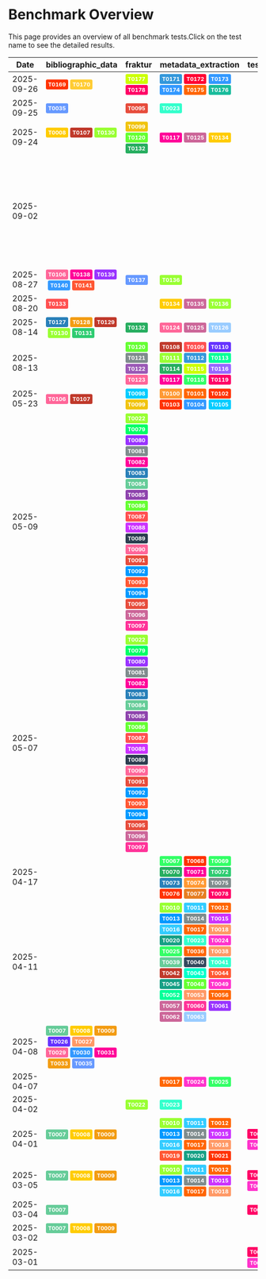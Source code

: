 # Benchmark Overview

This page provides an overview of all benchmark tests.Click on the test name to see the detailed results.

<script src="https://code.jquery.com/jquery-3.6.0.min.js"></script>
<link rel="stylesheet" href="https://cdn.datatables.net/1.13.6/css/jquery.dataTables.min.css">
<script src="https://cdn.datatables.net/1.13.6/js/jquery.dataTables.min.js"></script><style>
    /* Square styles */
    .test-rectangle {
        display: inline-flex;
        height: 20px;
        border-radius: 3px;
        text-align: center;
        align-items: center;
        justify-content: center;
        font-size: 12px;
        font-weight: regular;
        color: white;
        padding: 0 5px;
        white-space: nowrap;
        overflow: hidden;
        text-overflow: ellipsis;
    }
    .test-square {
        display: inline-flex;
        width: 45px;
        height: 20px;
        border-radius: 3px;
        text-align: center;
        align-items: center;
        justify-content: center;
        font-size: 11px;
        font-weight: bold;
        color: white;
    }
    /* Inner table styles */
    .inner-table {
        width: 100%;
        border-collapse: collapse;
        margin: 0;
        padding: 0;
    }
    .inner-table th, .inner-table td {
        padding: 4px;
        text-align: left;
        border-bottom: 1px solid #ddd;
    }
    .inner-table th {
        background-color: #f2f2f2;
        font-weight: bold;
    }
    
    /* Sortable table styles */
    .sortable-table th[onclick] {
        cursor: pointer;
        user-select: none;
        transition: background-color 0.2s;
    }
    .sortable-table th[onclick]:hover {
        background-color: #e8e8e8;
    }
    
    /* Rules column styles */
    .inner-table td:nth-child(6) {
        max-width: 200px;
        word-wrap: break-word;
        overflow-wrap: break-word;
    }
    
    /* Radar chart container styles */
    #performanceRadar {
        border: 1px solid #ddd;
        border-radius: 8px;
        background-color: #fafafa;
    }
</style>
<table id="data-table" class="display">
  <thead><tr>
    <th>Date</th>
    <th>bibliographic_data</th>
    <th>fraktur</th>
    <th>metadata_extraction</th>
    <th>test_benchmark</th>
    <th>test_benchmark2</th>
    <th>zettelkatalog</th>

  </tr></thead>
  <tbody>
<tr>
    <td>2025-09-26</td>
    <td><a href='/humanities_data_benchmark/archive/2025-09-26/T0169'><span class='test-square' style='background-color: #ff3300;'>T0169</span></a>&nbsp;<a href='/humanities_data_benchmark/archive/2025-09-26/T0170'><span class='test-square' style='background-color: #ffcc33;'>T0170</span></a>&nbsp;</td>
    <td><a href='/humanities_data_benchmark/archive/2025-09-26/T0177'><span class='test-square' style='background-color: #ccff00;'>T0177</span></a>&nbsp;<a href='/humanities_data_benchmark/archive/2025-09-26/T0178'><span class='test-square' style='background-color: #ff0066;'>T0178</span></a>&nbsp;</td>
    <td><a href='/humanities_data_benchmark/archive/2025-09-26/T0171'><span class='test-square' style='background-color: #3498db;'>T0171</span></a>&nbsp;<a href='/humanities_data_benchmark/archive/2025-09-26/T0172'><span class='test-square' style='background-color: #ff0033;'>T0172</span></a>&nbsp;<a href='/humanities_data_benchmark/archive/2025-09-26/T0173'><span class='test-square' style='background-color: #3399ff;'>T0173</span></a>&nbsp;<a href='/humanities_data_benchmark/archive/2025-09-26/T0174'><span class='test-square' style='background-color: #3399ff;'>T0174</span></a>&nbsp;<a href='/humanities_data_benchmark/archive/2025-09-26/T0175'><span class='test-square' style='background-color: #ff6600;'>T0175</span></a>&nbsp;<a href='/humanities_data_benchmark/archive/2025-09-26/T0176'><span class='test-square' style='background-color: #1abc9c;'>T0176</span></a>&nbsp;</td>
    <td></td>
    <td></td>
    <td><a href='/humanities_data_benchmark/archive/2025-09-26/T0179'><span class='test-square' style='background-color: #ff5733;'>T0179</span></a>&nbsp;<a href='/humanities_data_benchmark/archive/2025-09-26/T0180'><span class='test-square' style='background-color: #6699ff;'>T0180</span></a>&nbsp;</td>
</tr>
<tr>
    <td>2025-09-25</td>
    <td><a href='/humanities_data_benchmark/archive/2025-09-25/T0035'><span class='test-square' style='background-color: #6699ff;'>T0035</span></a>&nbsp;</td>
    <td><a href='/humanities_data_benchmark/archive/2025-09-25/T0095'><span class='test-square' style='background-color: #e74c3c;'>T0095</span></a>&nbsp;</td>
    <td><a href='/humanities_data_benchmark/archive/2025-09-25/T0023'><span class='test-square' style='background-color: #33ffcc;'>T0023</span></a>&nbsp;</td>
    <td></td>
    <td></td>
    <td><a href='/humanities_data_benchmark/archive/2025-09-25/T0159'><span class='test-square' style='background-color: #ff99cc;'>T0159</span></a>&nbsp;</td>
</tr>
<tr>
    <td>2025-09-24</td>
    <td><a href='/humanities_data_benchmark/archive/2025-09-24/T0008'><span class='test-square' style='background-color: #ffcc00;'>T0008</span></a>&nbsp;<a href='/humanities_data_benchmark/archive/2025-09-24/T0107'><span class='test-square' style='background-color: #c0392b;'>T0107</span></a>&nbsp;<a href='/humanities_data_benchmark/archive/2025-09-24/T0130'><span class='test-square' style='background-color: #99ff33;'>T0130</span></a>&nbsp;</td>
    <td><a href='/humanities_data_benchmark/archive/2025-09-24/T0099'><span class='test-square' style='background-color: #f1c40f;'>T0099</span></a>&nbsp;<a href='/humanities_data_benchmark/archive/2025-09-24/T0120'><span class='test-square' style='background-color: #66ff33;'>T0120</span></a>&nbsp;<a href='/humanities_data_benchmark/archive/2025-09-24/T0132'><span class='test-square' style='background-color: #27ae60;'>T0132</span></a>&nbsp;</td>
    <td><a href='/humanities_data_benchmark/archive/2025-09-24/T0117'><span class='test-square' style='background-color: #ff0099;'>T0117</span></a>&nbsp;<a href='/humanities_data_benchmark/archive/2025-09-24/T0125'><span class='test-square' style='background-color: #cc6699;'>T0125</span></a>&nbsp;<a href='/humanities_data_benchmark/archive/2025-09-24/T0134'><span class='test-square' style='background-color: #ffcc00;'>T0134</span></a>&nbsp;</td>
    <td></td>
    <td></td>
    <td><a href='/humanities_data_benchmark/archive/2025-09-24/T0145'><span class='test-square' style='background-color: #00ccff;'>T0145</span></a>&nbsp;<a href='/humanities_data_benchmark/archive/2025-09-24/T0151'><span class='test-square' style='background-color: #ffcc00;'>T0151</span></a>&nbsp;<a href='/humanities_data_benchmark/archive/2025-09-24/T0162'><span class='test-square' style='background-color: #66ff33;'>T0162</span></a>&nbsp;</td>
</tr>
<tr>
    <td>2025-09-02</td>
    <td></td>
    <td></td>
    <td></td>
    <td></td>
    <td></td>
    <td><a href='/humanities_data_benchmark/archive/2025-09-02/T0066'><span class='test-square' style='background-color: #00ff99;'>T0066</span></a>&nbsp;<a href='/humanities_data_benchmark/archive/2025-09-02/T0143'><span class='test-square' style='background-color: #66ffff;'>T0143</span></a>&nbsp;<a href='/humanities_data_benchmark/archive/2025-09-02/T0144'><span class='test-square' style='background-color: #ff5733;'>T0144</span></a>&nbsp;<a href='/humanities_data_benchmark/archive/2025-09-02/T0145'><span class='test-square' style='background-color: #00ccff;'>T0145</span></a>&nbsp;<a href='/humanities_data_benchmark/archive/2025-09-02/T0146'><span class='test-square' style='background-color: #6699ff;'>T0146</span></a>&nbsp;<a href='/humanities_data_benchmark/archive/2025-09-02/T0147'><span class='test-square' style='background-color: #c0392b;'>T0147</span></a>&nbsp;<a href='/humanities_data_benchmark/archive/2025-09-02/T0148'><span class='test-square' style='background-color: #3498db;'>T0148</span></a>&nbsp;<a href='/humanities_data_benchmark/archive/2025-09-02/T0151'><span class='test-square' style='background-color: #ffcc00;'>T0151</span></a>&nbsp;<a href='/humanities_data_benchmark/archive/2025-09-02/T0152'><span class='test-square' style='background-color: #0099ff;'>T0152</span></a>&nbsp;<a href='/humanities_data_benchmark/archive/2025-09-02/T0155'><span class='test-square' style='background-color: #ff5733;'>T0155</span></a>&nbsp;<a href='/humanities_data_benchmark/archive/2025-09-02/T0159'><span class='test-square' style='background-color: #ff99cc;'>T0159</span></a>&nbsp;<a href='/humanities_data_benchmark/archive/2025-09-02/T0160'><span class='test-square' style='background-color: #2c3e50;'>T0160</span></a>&nbsp;<a href='/humanities_data_benchmark/archive/2025-09-02/T0161'><span class='test-square' style='background-color: #d35400;'>T0161</span></a>&nbsp;<a href='/humanities_data_benchmark/archive/2025-09-02/T0162'><span class='test-square' style='background-color: #66ff33;'>T0162</span></a>&nbsp;<a href='/humanities_data_benchmark/archive/2025-09-02/T0164'><span class='test-square' style='background-color: #ff0066;'>T0164</span></a>&nbsp;<a href='/humanities_data_benchmark/archive/2025-09-02/T0165'><span class='test-square' style='background-color: #ccff00;'>T0165</span></a>&nbsp;<a href='/humanities_data_benchmark/archive/2025-09-02/T0166'><span class='test-square' style='background-color: #9966ff;'>T0166</span></a>&nbsp;<a href='/humanities_data_benchmark/archive/2025-09-02/T0167'><span class='test-square' style='background-color: #ff5733;'>T0167</span></a>&nbsp;<a href='/humanities_data_benchmark/archive/2025-09-02/T0168'><span class='test-square' style='background-color: #ff0066;'>T0168</span></a>&nbsp;</td>
</tr>
<tr>
    <td>2025-08-27</td>
    <td><a href='/humanities_data_benchmark/archive/2025-08-27/T0106'><span class='test-square' style='background-color: #ff6699;'>T0106</span></a>&nbsp;<a href='/humanities_data_benchmark/archive/2025-08-27/T0138'><span class='test-square' style='background-color: #ff0099;'>T0138</span></a>&nbsp;<a href='/humanities_data_benchmark/archive/2025-08-27/T0139'><span class='test-square' style='background-color: #9933ff;'>T0139</span></a>&nbsp;<a href='/humanities_data_benchmark/archive/2025-08-27/T0140'><span class='test-square' style='background-color: #3399ff;'>T0140</span></a>&nbsp;<a href='/humanities_data_benchmark/archive/2025-08-27/T0141'><span class='test-square' style='background-color: #ff5733;'>T0141</span></a>&nbsp;</td>
    <td><a href='/humanities_data_benchmark/archive/2025-08-27/T0137'><span class='test-square' style='background-color: #6699ff;'>T0137</span></a>&nbsp;</td>
    <td><a href='/humanities_data_benchmark/archive/2025-08-27/T0136'><span class='test-square' style='background-color: #99ff33;'>T0136</span></a>&nbsp;</td>
    <td></td>
    <td></td>
    <td></td>
</tr>
<tr>
    <td>2025-08-20</td>
    <td><a href='/humanities_data_benchmark/archive/2025-08-20/T0133'><span class='test-square' style='background-color: #ff5050;'>T0133</span></a>&nbsp;</td>
    <td></td>
    <td><a href='/humanities_data_benchmark/archive/2025-08-20/T0134'><span class='test-square' style='background-color: #ffcc00;'>T0134</span></a>&nbsp;<a href='/humanities_data_benchmark/archive/2025-08-20/T0135'><span class='test-square' style='background-color: #cc6699;'>T0135</span></a>&nbsp;<a href='/humanities_data_benchmark/archive/2025-08-20/T0136'><span class='test-square' style='background-color: #99ff33;'>T0136</span></a>&nbsp;</td>
    <td></td>
    <td></td>
    <td></td>
</tr>
<tr>
    <td>2025-08-14</td>
    <td><a href='/humanities_data_benchmark/archive/2025-08-14/T0127'><span class='test-square' style='background-color: #2980b9;'>T0127</span></a>&nbsp;<a href='/humanities_data_benchmark/archive/2025-08-14/T0128'><span class='test-square' style='background-color: #f39c12;'>T0128</span></a>&nbsp;<a href='/humanities_data_benchmark/archive/2025-08-14/T0129'><span class='test-square' style='background-color: #c0392b;'>T0129</span></a>&nbsp;<a href='/humanities_data_benchmark/archive/2025-08-14/T0130'><span class='test-square' style='background-color: #99ff33;'>T0130</span></a>&nbsp;<a href='/humanities_data_benchmark/archive/2025-08-14/T0131'><span class='test-square' style='background-color: #2ecc71;'>T0131</span></a>&nbsp;</td>
    <td><a href='/humanities_data_benchmark/archive/2025-08-14/T0132'><span class='test-square' style='background-color: #27ae60;'>T0132</span></a>&nbsp;</td>
    <td><a href='/humanities_data_benchmark/archive/2025-08-14/T0124'><span class='test-square' style='background-color: #ff6699;'>T0124</span></a>&nbsp;<a href='/humanities_data_benchmark/archive/2025-08-14/T0125'><span class='test-square' style='background-color: #cc6699;'>T0125</span></a>&nbsp;<a href='/humanities_data_benchmark/archive/2025-08-14/T0126'><span class='test-square' style='background-color: #99ccff;'>T0126</span></a>&nbsp;</td>
    <td></td>
    <td></td>
    <td></td>
</tr>
<tr>
    <td>2025-08-13</td>
    <td></td>
    <td><a href='/humanities_data_benchmark/archive/2025-08-13/T0120'><span class='test-square' style='background-color: #66ff33;'>T0120</span></a>&nbsp;<a href='/humanities_data_benchmark/archive/2025-08-13/T0121'><span class='test-square' style='background-color: #7f8c8d;'>T0121</span></a>&nbsp;<a href='/humanities_data_benchmark/archive/2025-08-13/T0122'><span class='test-square' style='background-color: #9b59b6;'>T0122</span></a>&nbsp;<a href='/humanities_data_benchmark/archive/2025-08-13/T0123'><span class='test-square' style='background-color: #ff6699;'>T0123</span></a>&nbsp;</td>
    <td><a href='/humanities_data_benchmark/archive/2025-08-13/T0108'><span class='test-square' style='background-color: #c0392b;'>T0108</span></a>&nbsp;<a href='/humanities_data_benchmark/archive/2025-08-13/T0109'><span class='test-square' style='background-color: #ff5050;'>T0109</span></a>&nbsp;<a href='/humanities_data_benchmark/archive/2025-08-13/T0110'><span class='test-square' style='background-color: #6633ff;'>T0110</span></a>&nbsp;<a href='/humanities_data_benchmark/archive/2025-08-13/T0111'><span class='test-square' style='background-color: #99ff33;'>T0111</span></a>&nbsp;<a href='/humanities_data_benchmark/archive/2025-08-13/T0112'><span class='test-square' style='background-color: #3498db;'>T0112</span></a>&nbsp;<a href='/humanities_data_benchmark/archive/2025-08-13/T0113'><span class='test-square' style='background-color: #00ff99;'>T0113</span></a>&nbsp;<a href='/humanities_data_benchmark/archive/2025-08-13/T0114'><span class='test-square' style='background-color: #27ae60;'>T0114</span></a>&nbsp;<a href='/humanities_data_benchmark/archive/2025-08-13/T0115'><span class='test-square' style='background-color: #ccff00;'>T0115</span></a>&nbsp;<a href='/humanities_data_benchmark/archive/2025-08-13/T0116'><span class='test-square' style='background-color: #9966ff;'>T0116</span></a>&nbsp;<a href='/humanities_data_benchmark/archive/2025-08-13/T0117'><span class='test-square' style='background-color: #ff0099;'>T0117</span></a>&nbsp;<a href='/humanities_data_benchmark/archive/2025-08-13/T0118'><span class='test-square' style='background-color: #33ff66;'>T0118</span></a>&nbsp;<a href='/humanities_data_benchmark/archive/2025-08-13/T0119'><span class='test-square' style='background-color: #ff0066;'>T0119</span></a>&nbsp;</td>
    <td></td>
    <td></td>
    <td></td>
</tr>
<tr>
    <td>2025-05-23</td>
    <td><a href='/humanities_data_benchmark/archive/2025-05-23/T0106'><span class='test-square' style='background-color: #ff6699;'>T0106</span></a>&nbsp;<a href='/humanities_data_benchmark/archive/2025-05-23/T0107'><span class='test-square' style='background-color: #c0392b;'>T0107</span></a>&nbsp;</td>
    <td><a href='/humanities_data_benchmark/archive/2025-05-23/T0098'><span class='test-square' style='background-color: #00ccff;'>T0098</span></a>&nbsp;<a href='/humanities_data_benchmark/archive/2025-05-23/T0099'><span class='test-square' style='background-color: #f1c40f;'>T0099</span></a>&nbsp;</td>
    <td><a href='/humanities_data_benchmark/archive/2025-05-23/T0100'><span class='test-square' style='background-color: #ff9933;'>T0100</span></a>&nbsp;<a href='/humanities_data_benchmark/archive/2025-05-23/T0101'><span class='test-square' style='background-color: #ff6600;'>T0101</span></a>&nbsp;<a href='/humanities_data_benchmark/archive/2025-05-23/T0102'><span class='test-square' style='background-color: #ff3300;'>T0102</span></a>&nbsp;<a href='/humanities_data_benchmark/archive/2025-05-23/T0103'><span class='test-square' style='background-color: #ff3300;'>T0103</span></a>&nbsp;<a href='/humanities_data_benchmark/archive/2025-05-23/T0104'><span class='test-square' style='background-color: #3399ff;'>T0104</span></a>&nbsp;<a href='/humanities_data_benchmark/archive/2025-05-23/T0105'><span class='test-square' style='background-color: #00ccff;'>T0105</span></a>&nbsp;</td>
    <td></td>
    <td></td>
    <td></td>
</tr>
<tr>
    <td>2025-05-09</td>
    <td></td>
    <td><a href='/humanities_data_benchmark/archive/2025-05-09/T0022'><span class='test-square' style='background-color: #99ff33;'>T0022</span></a>&nbsp;<a href='/humanities_data_benchmark/archive/2025-05-09/T0079'><span class='test-square' style='background-color: #00ff66;'>T0079</span></a>&nbsp;<a href='/humanities_data_benchmark/archive/2025-05-09/T0080'><span class='test-square' style='background-color: #9933ff;'>T0080</span></a>&nbsp;<a href='/humanities_data_benchmark/archive/2025-05-09/T0081'><span class='test-square' style='background-color: #7f8c8d;'>T0081</span></a>&nbsp;<a href='/humanities_data_benchmark/archive/2025-05-09/T0082'><span class='test-square' style='background-color: #ff0099;'>T0082</span></a>&nbsp;<a href='/humanities_data_benchmark/archive/2025-05-09/T0083'><span class='test-square' style='background-color: #2980b9;'>T0083</span></a>&nbsp;<a href='/humanities_data_benchmark/archive/2025-05-09/T0084'><span class='test-square' style='background-color: #66cc99;'>T0084</span></a>&nbsp;<a href='/humanities_data_benchmark/archive/2025-05-09/T0085'><span class='test-square' style='background-color: #8e44ad;'>T0085</span></a>&nbsp;<a href='/humanities_data_benchmark/archive/2025-05-09/T0086'><span class='test-square' style='background-color: #66ff33;'>T0086</span></a>&nbsp;<a href='/humanities_data_benchmark/archive/2025-05-09/T0087'><span class='test-square' style='background-color: #ff5050;'>T0087</span></a>&nbsp;<a href='/humanities_data_benchmark/archive/2025-05-09/T0088'><span class='test-square' style='background-color: #cc33ff;'>T0088</span></a>&nbsp;<a href='/humanities_data_benchmark/archive/2025-05-09/T0089'><span class='test-square' style='background-color: #2c3e50;'>T0089</span></a>&nbsp;<a href='/humanities_data_benchmark/archive/2025-05-09/T0090'><span class='test-square' style='background-color: #ff6699;'>T0090</span></a>&nbsp;<a href='/humanities_data_benchmark/archive/2025-05-09/T0091'><span class='test-square' style='background-color: #e74c3c;'>T0091</span></a>&nbsp;<a href='/humanities_data_benchmark/archive/2025-05-09/T0092'><span class='test-square' style='background-color: #0099ff;'>T0092</span></a>&nbsp;<a href='/humanities_data_benchmark/archive/2025-05-09/T0093'><span class='test-square' style='background-color: #ff5733;'>T0093</span></a>&nbsp;<a href='/humanities_data_benchmark/archive/2025-05-09/T0094'><span class='test-square' style='background-color: #0099ff;'>T0094</span></a>&nbsp;<a href='/humanities_data_benchmark/archive/2025-05-09/T0095'><span class='test-square' style='background-color: #e74c3c;'>T0095</span></a>&nbsp;<a href='/humanities_data_benchmark/archive/2025-05-09/T0096'><span class='test-square' style='background-color: #cc6699;'>T0096</span></a>&nbsp;<a href='/humanities_data_benchmark/archive/2025-05-09/T0097'><span class='test-square' style='background-color: #ff3399;'>T0097</span></a>&nbsp;</td>
    <td></td>
    <td></td>
    <td></td>
    <td></td>
</tr>
<tr>
    <td>2025-05-07</td>
    <td></td>
    <td><a href='/humanities_data_benchmark/archive/2025-05-07/T0022'><span class='test-square' style='background-color: #99ff33;'>T0022</span></a>&nbsp;<a href='/humanities_data_benchmark/archive/2025-05-07/T0079'><span class='test-square' style='background-color: #00ff66;'>T0079</span></a>&nbsp;<a href='/humanities_data_benchmark/archive/2025-05-07/T0080'><span class='test-square' style='background-color: #9933ff;'>T0080</span></a>&nbsp;<a href='/humanities_data_benchmark/archive/2025-05-07/T0081'><span class='test-square' style='background-color: #7f8c8d;'>T0081</span></a>&nbsp;<a href='/humanities_data_benchmark/archive/2025-05-07/T0082'><span class='test-square' style='background-color: #ff0099;'>T0082</span></a>&nbsp;<a href='/humanities_data_benchmark/archive/2025-05-07/T0083'><span class='test-square' style='background-color: #2980b9;'>T0083</span></a>&nbsp;<a href='/humanities_data_benchmark/archive/2025-05-07/T0084'><span class='test-square' style='background-color: #66cc99;'>T0084</span></a>&nbsp;<a href='/humanities_data_benchmark/archive/2025-05-07/T0085'><span class='test-square' style='background-color: #8e44ad;'>T0085</span></a>&nbsp;<a href='/humanities_data_benchmark/archive/2025-05-07/T0086'><span class='test-square' style='background-color: #66ff33;'>T0086</span></a>&nbsp;<a href='/humanities_data_benchmark/archive/2025-05-07/T0087'><span class='test-square' style='background-color: #ff5050;'>T0087</span></a>&nbsp;<a href='/humanities_data_benchmark/archive/2025-05-07/T0088'><span class='test-square' style='background-color: #cc33ff;'>T0088</span></a>&nbsp;<a href='/humanities_data_benchmark/archive/2025-05-07/T0089'><span class='test-square' style='background-color: #2c3e50;'>T0089</span></a>&nbsp;<a href='/humanities_data_benchmark/archive/2025-05-07/T0090'><span class='test-square' style='background-color: #ff6699;'>T0090</span></a>&nbsp;<a href='/humanities_data_benchmark/archive/2025-05-07/T0091'><span class='test-square' style='background-color: #e74c3c;'>T0091</span></a>&nbsp;<a href='/humanities_data_benchmark/archive/2025-05-07/T0092'><span class='test-square' style='background-color: #0099ff;'>T0092</span></a>&nbsp;<a href='/humanities_data_benchmark/archive/2025-05-07/T0093'><span class='test-square' style='background-color: #ff5733;'>T0093</span></a>&nbsp;<a href='/humanities_data_benchmark/archive/2025-05-07/T0094'><span class='test-square' style='background-color: #0099ff;'>T0094</span></a>&nbsp;<a href='/humanities_data_benchmark/archive/2025-05-07/T0095'><span class='test-square' style='background-color: #e74c3c;'>T0095</span></a>&nbsp;<a href='/humanities_data_benchmark/archive/2025-05-07/T0096'><span class='test-square' style='background-color: #cc6699;'>T0096</span></a>&nbsp;<a href='/humanities_data_benchmark/archive/2025-05-07/T0097'><span class='test-square' style='background-color: #ff3399;'>T0097</span></a>&nbsp;</td>
    <td></td>
    <td></td>
    <td></td>
    <td></td>
</tr>
<tr>
    <td>2025-04-17</td>
    <td></td>
    <td></td>
    <td><a href='/humanities_data_benchmark/archive/2025-04-17/T0067'><span class='test-square' style='background-color: #33ff66;'>T0067</span></a>&nbsp;<a href='/humanities_data_benchmark/archive/2025-04-17/T0068'><span class='test-square' style='background-color: #ff3300;'>T0068</span></a>&nbsp;<a href='/humanities_data_benchmark/archive/2025-04-17/T0069'><span class='test-square' style='background-color: #33ff66;'>T0069</span></a>&nbsp;<a href='/humanities_data_benchmark/archive/2025-04-17/T0070'><span class='test-square' style='background-color: #27ae60;'>T0070</span></a>&nbsp;<a href='/humanities_data_benchmark/archive/2025-04-17/T0071'><span class='test-square' style='background-color: #ff0099;'>T0071</span></a>&nbsp;<a href='/humanities_data_benchmark/archive/2025-04-17/T0072'><span class='test-square' style='background-color: #2ecc71;'>T0072</span></a>&nbsp;<a href='/humanities_data_benchmark/archive/2025-04-17/T0073'><span class='test-square' style='background-color: #2980b9;'>T0073</span></a>&nbsp;<a href='/humanities_data_benchmark/archive/2025-04-17/T0074'><span class='test-square' style='background-color: #ff9933;'>T0074</span></a>&nbsp;<a href='/humanities_data_benchmark/archive/2025-04-17/T0075'><span class='test-square' style='background-color: #7f8c8d;'>T0075</span></a>&nbsp;<a href='/humanities_data_benchmark/archive/2025-04-17/T0076'><span class='test-square' style='background-color: #ff3300;'>T0076</span></a>&nbsp;<a href='/humanities_data_benchmark/archive/2025-04-17/T0077'><span class='test-square' style='background-color: #e67e22;'>T0077</span></a>&nbsp;<a href='/humanities_data_benchmark/archive/2025-04-17/T0078'><span class='test-square' style='background-color: #ff0066;'>T0078</span></a>&nbsp;</td>
    <td></td>
    <td></td>
    <td></td>
</tr>
<tr>
    <td>2025-04-11</td>
    <td></td>
    <td></td>
    <td><a href='/humanities_data_benchmark/archive/2025-04-11/T0010'><span class='test-square' style='background-color: #99ff33;'>T0010</span></a>&nbsp;<a href='/humanities_data_benchmark/archive/2025-04-11/T0011'><span class='test-square' style='background-color: #33ccff;'>T0011</span></a>&nbsp;<a href='/humanities_data_benchmark/archive/2025-04-11/T0012'><span class='test-square' style='background-color: #ff6600;'>T0012</span></a>&nbsp;<a href='/humanities_data_benchmark/archive/2025-04-11/T0013'><span class='test-square' style='background-color: #0099ff;'>T0013</span></a>&nbsp;<a href='/humanities_data_benchmark/archive/2025-04-11/T0014'><span class='test-square' style='background-color: #7f8c8d;'>T0014</span></a>&nbsp;<a href='/humanities_data_benchmark/archive/2025-04-11/T0015'><span class='test-square' style='background-color: #cc33ff;'>T0015</span></a>&nbsp;<a href='/humanities_data_benchmark/archive/2025-04-11/T0016'><span class='test-square' style='background-color: #33ccff;'>T0016</span></a>&nbsp;<a href='/humanities_data_benchmark/archive/2025-04-11/T0017'><span class='test-square' style='background-color: #ff6600;'>T0017</span></a>&nbsp;<a href='/humanities_data_benchmark/archive/2025-04-11/T0018'><span class='test-square' style='background-color: #ff9966;'>T0018</span></a>&nbsp;<a href='/humanities_data_benchmark/archive/2025-04-11/T0020'><span class='test-square' style='background-color: #16a085;'>T0020</span></a>&nbsp;<a href='/humanities_data_benchmark/archive/2025-04-11/T0023'><span class='test-square' style='background-color: #33ffcc;'>T0023</span></a>&nbsp;<a href='/humanities_data_benchmark/archive/2025-04-11/T0024'><span class='test-square' style='background-color: #ff33cc;'>T0024</span></a>&nbsp;<a href='/humanities_data_benchmark/archive/2025-04-11/T0025'><span class='test-square' style='background-color: #33ff66;'>T0025</span></a>&nbsp;<a href='/humanities_data_benchmark/archive/2025-04-11/T0036'><span class='test-square' style='background-color: #ff6600;'>T0036</span></a>&nbsp;<a href='/humanities_data_benchmark/archive/2025-04-11/T0038'><span class='test-square' style='background-color: #ff9966;'>T0038</span></a>&nbsp;<a href='/humanities_data_benchmark/archive/2025-04-11/T0039'><span class='test-square' style='background-color: #66cc99;'>T0039</span></a>&nbsp;<a href='/humanities_data_benchmark/archive/2025-04-11/T0040'><span class='test-square' style='background-color: #34495e;'>T0040</span></a>&nbsp;<a href='/humanities_data_benchmark/archive/2025-04-11/T0041'><span class='test-square' style='background-color: #33ffcc;'>T0041</span></a>&nbsp;<a href='/humanities_data_benchmark/archive/2025-04-11/T0042'><span class='test-square' style='background-color: #c0392b;'>T0042</span></a>&nbsp;<a href='/humanities_data_benchmark/archive/2025-04-11/T0043'><span class='test-square' style='background-color: #00ffcc;'>T0043</span></a>&nbsp;<a href='/humanities_data_benchmark/archive/2025-04-11/T0044'><span class='test-square' style='background-color: #ff5733;'>T0044</span></a>&nbsp;<a href='/humanities_data_benchmark/archive/2025-04-11/T0045'><span class='test-square' style='background-color: #16a085;'>T0045</span></a>&nbsp;<a href='/humanities_data_benchmark/archive/2025-04-11/T0048'><span class='test-square' style='background-color: #66ff33;'>T0048</span></a>&nbsp;<a href='/humanities_data_benchmark/archive/2025-04-11/T0049'><span class='test-square' style='background-color: #ff33cc;'>T0049</span></a>&nbsp;<a href='/humanities_data_benchmark/archive/2025-04-11/T0052'><span class='test-square' style='background-color: #00ff99;'>T0052</span></a>&nbsp;<a href='/humanities_data_benchmark/archive/2025-04-11/T0053'><span class='test-square' style='background-color: #ff9966;'>T0053</span></a>&nbsp;<a href='/humanities_data_benchmark/archive/2025-04-11/T0056'><span class='test-square' style='background-color: #ff6600;'>T0056</span></a>&nbsp;<a href='/humanities_data_benchmark/archive/2025-04-11/T0057'><span class='test-square' style='background-color: #cc6699;'>T0057</span></a>&nbsp;<a href='/humanities_data_benchmark/archive/2025-04-11/T0060'><span class='test-square' style='background-color: #ff3399;'>T0060</span></a>&nbsp;<a href='/humanities_data_benchmark/archive/2025-04-11/T0061'><span class='test-square' style='background-color: #9933ff;'>T0061</span></a>&nbsp;<a href='/humanities_data_benchmark/archive/2025-04-11/T0062'><span class='test-square' style='background-color: #cc6699;'>T0062</span></a>&nbsp;<a href='/humanities_data_benchmark/archive/2025-04-11/T0063'><span class='test-square' style='background-color: #99ccff;'>T0063</span></a>&nbsp;</td>
    <td></td>
    <td></td>
    <td></td>
</tr>
<tr>
    <td>2025-04-08</td>
    <td><a href='/humanities_data_benchmark/archive/2025-04-08/T0007'><span class='test-square' style='background-color: #66cc99;'>T0007</span></a>&nbsp;<a href='/humanities_data_benchmark/archive/2025-04-08/T0008'><span class='test-square' style='background-color: #ffcc00;'>T0008</span></a>&nbsp;<a href='/humanities_data_benchmark/archive/2025-04-08/T0009'><span class='test-square' style='background-color: #f39c12;'>T0009</span></a>&nbsp;<a href='/humanities_data_benchmark/archive/2025-04-08/T0026'><span class='test-square' style='background-color: #6633ff;'>T0026</span></a>&nbsp;<a href='/humanities_data_benchmark/archive/2025-04-08/T0027'><span class='test-square' style='background-color: #ff9966;'>T0027</span></a>&nbsp;<a href='/humanities_data_benchmark/archive/2025-04-08/T0029'><span class='test-square' style='background-color: #ff6699;'>T0029</span></a>&nbsp;<a href='/humanities_data_benchmark/archive/2025-04-08/T0030'><span class='test-square' style='background-color: #3399ff;'>T0030</span></a>&nbsp;<a href='/humanities_data_benchmark/archive/2025-04-08/T0031'><span class='test-square' style='background-color: #ff0099;'>T0031</span></a>&nbsp;<a href='/humanities_data_benchmark/archive/2025-04-08/T0033'><span class='test-square' style='background-color: #f39c12;'>T0033</span></a>&nbsp;<a href='/humanities_data_benchmark/archive/2025-04-08/T0035'><span class='test-square' style='background-color: #6699ff;'>T0035</span></a>&nbsp;</td>
    <td></td>
    <td></td>
    <td></td>
    <td></td>
    <td></td>
</tr>
<tr>
    <td>2025-04-07</td>
    <td></td>
    <td></td>
    <td><a href='/humanities_data_benchmark/archive/2025-04-07/T0017'><span class='test-square' style='background-color: #ff6600;'>T0017</span></a>&nbsp;<a href='/humanities_data_benchmark/archive/2025-04-07/T0024'><span class='test-square' style='background-color: #ff33cc;'>T0024</span></a>&nbsp;<a href='/humanities_data_benchmark/archive/2025-04-07/T0025'><span class='test-square' style='background-color: #33ff66;'>T0025</span></a>&nbsp;</td>
    <td></td>
    <td></td>
    <td></td>
</tr>
<tr>
    <td>2025-04-02</td>
    <td></td>
    <td><a href='/humanities_data_benchmark/archive/2025-04-02/T0022'><span class='test-square' style='background-color: #99ff33;'>T0022</span></a>&nbsp;</td>
    <td><a href='/humanities_data_benchmark/archive/2025-04-02/T0023'><span class='test-square' style='background-color: #33ffcc;'>T0023</span></a>&nbsp;</td>
    <td></td>
    <td></td>
    <td></td>
</tr>
<tr>
    <td>2025-04-01</td>
    <td><a href='/humanities_data_benchmark/archive/2025-04-01/T0007'><span class='test-square' style='background-color: #66cc99;'>T0007</span></a>&nbsp;<a href='/humanities_data_benchmark/archive/2025-04-01/T0008'><span class='test-square' style='background-color: #ffcc00;'>T0008</span></a>&nbsp;<a href='/humanities_data_benchmark/archive/2025-04-01/T0009'><span class='test-square' style='background-color: #f39c12;'>T0009</span></a>&nbsp;</td>
    <td></td>
    <td><a href='/humanities_data_benchmark/archive/2025-04-01/T0010'><span class='test-square' style='background-color: #99ff33;'>T0010</span></a>&nbsp;<a href='/humanities_data_benchmark/archive/2025-04-01/T0011'><span class='test-square' style='background-color: #33ccff;'>T0011</span></a>&nbsp;<a href='/humanities_data_benchmark/archive/2025-04-01/T0012'><span class='test-square' style='background-color: #ff6600;'>T0012</span></a>&nbsp;<a href='/humanities_data_benchmark/archive/2025-04-01/T0013'><span class='test-square' style='background-color: #0099ff;'>T0013</span></a>&nbsp;<a href='/humanities_data_benchmark/archive/2025-04-01/T0014'><span class='test-square' style='background-color: #7f8c8d;'>T0014</span></a>&nbsp;<a href='/humanities_data_benchmark/archive/2025-04-01/T0015'><span class='test-square' style='background-color: #cc33ff;'>T0015</span></a>&nbsp;<a href='/humanities_data_benchmark/archive/2025-04-01/T0016'><span class='test-square' style='background-color: #33ccff;'>T0016</span></a>&nbsp;<a href='/humanities_data_benchmark/archive/2025-04-01/T0017'><span class='test-square' style='background-color: #ff6600;'>T0017</span></a>&nbsp;<a href='/humanities_data_benchmark/archive/2025-04-01/T0018'><span class='test-square' style='background-color: #ff9966;'>T0018</span></a>&nbsp;<a href='/humanities_data_benchmark/archive/2025-04-01/T0019'><span class='test-square' style='background-color: #ff5733;'>T0019</span></a>&nbsp;<a href='/humanities_data_benchmark/archive/2025-04-01/T0020'><span class='test-square' style='background-color: #16a085;'>T0020</span></a>&nbsp;<a href='/humanities_data_benchmark/archive/2025-04-01/T0021'><span class='test-square' style='background-color: #ff3300;'>T0021</span></a>&nbsp;</td>
    <td><a href='/humanities_data_benchmark/archive/2025-04-01/T0001'><span class='test-square' style='background-color: #ff0066;'>T0001</span></a>&nbsp;<a href='/humanities_data_benchmark/archive/2025-04-01/T0002'><span class='test-square' style='background-color: #ff3300;'>T0002</span></a>&nbsp;<a href='/humanities_data_benchmark/archive/2025-04-01/T0003'><span class='test-square' style='background-color: #ff33cc;'>T0003</span></a>&nbsp;</td>
    <td><a href='/humanities_data_benchmark/archive/2025-04-01/T0004'><span class='test-square' style='background-color: #c0392b;'>T0004</span></a>&nbsp;<a href='/humanities_data_benchmark/archive/2025-04-01/T0005'><span class='test-square' style='background-color: #27ae60;'>T0005</span></a>&nbsp;<a href='/humanities_data_benchmark/archive/2025-04-01/T0006'><span class='test-square' style='background-color: #f39c12;'>T0006</span></a>&nbsp;</td>
    <td></td>
</tr>
<tr>
    <td>2025-03-05</td>
    <td><a href='/humanities_data_benchmark/archive/2025-03-05/T0007'><span class='test-square' style='background-color: #66cc99;'>T0007</span></a>&nbsp;<a href='/humanities_data_benchmark/archive/2025-03-05/T0008'><span class='test-square' style='background-color: #ffcc00;'>T0008</span></a>&nbsp;<a href='/humanities_data_benchmark/archive/2025-03-05/T0009'><span class='test-square' style='background-color: #f39c12;'>T0009</span></a>&nbsp;</td>
    <td></td>
    <td><a href='/humanities_data_benchmark/archive/2025-03-05/T0010'><span class='test-square' style='background-color: #99ff33;'>T0010</span></a>&nbsp;<a href='/humanities_data_benchmark/archive/2025-03-05/T0011'><span class='test-square' style='background-color: #33ccff;'>T0011</span></a>&nbsp;<a href='/humanities_data_benchmark/archive/2025-03-05/T0012'><span class='test-square' style='background-color: #ff6600;'>T0012</span></a>&nbsp;<a href='/humanities_data_benchmark/archive/2025-03-05/T0013'><span class='test-square' style='background-color: #0099ff;'>T0013</span></a>&nbsp;<a href='/humanities_data_benchmark/archive/2025-03-05/T0014'><span class='test-square' style='background-color: #7f8c8d;'>T0014</span></a>&nbsp;<a href='/humanities_data_benchmark/archive/2025-03-05/T0015'><span class='test-square' style='background-color: #cc33ff;'>T0015</span></a>&nbsp;<a href='/humanities_data_benchmark/archive/2025-03-05/T0016'><span class='test-square' style='background-color: #33ccff;'>T0016</span></a>&nbsp;<a href='/humanities_data_benchmark/archive/2025-03-05/T0017'><span class='test-square' style='background-color: #ff6600;'>T0017</span></a>&nbsp;<a href='/humanities_data_benchmark/archive/2025-03-05/T0018'><span class='test-square' style='background-color: #ff9966;'>T0018</span></a>&nbsp;</td>
    <td><a href='/humanities_data_benchmark/archive/2025-03-05/T0001'><span class='test-square' style='background-color: #ff0066;'>T0001</span></a>&nbsp;<a href='/humanities_data_benchmark/archive/2025-03-05/T0002'><span class='test-square' style='background-color: #ff3300;'>T0002</span></a>&nbsp;<a href='/humanities_data_benchmark/archive/2025-03-05/T0003'><span class='test-square' style='background-color: #ff33cc;'>T0003</span></a>&nbsp;</td>
    <td><a href='/humanities_data_benchmark/archive/2025-03-05/T0004'><span class='test-square' style='background-color: #c0392b;'>T0004</span></a>&nbsp;<a href='/humanities_data_benchmark/archive/2025-03-05/T0005'><span class='test-square' style='background-color: #27ae60;'>T0005</span></a>&nbsp;<a href='/humanities_data_benchmark/archive/2025-03-05/T0006'><span class='test-square' style='background-color: #f39c12;'>T0006</span></a>&nbsp;</td>
    <td></td>
</tr>
<tr>
    <td>2025-03-04</td>
    <td><a href='/humanities_data_benchmark/archive/2025-03-04/T0007'><span class='test-square' style='background-color: #66cc99;'>T0007</span></a>&nbsp;</td>
    <td></td>
    <td></td>
    <td><a href='/humanities_data_benchmark/archive/2025-03-04/T0001'><span class='test-square' style='background-color: #ff0066;'>T0001</span></a>&nbsp;</td>
    <td></td>
    <td></td>
</tr>
<tr>
    <td>2025-03-02</td>
    <td><a href='/humanities_data_benchmark/archive/2025-03-02/T0007'><span class='test-square' style='background-color: #66cc99;'>T0007</span></a>&nbsp;<a href='/humanities_data_benchmark/archive/2025-03-02/T0008'><span class='test-square' style='background-color: #ffcc00;'>T0008</span></a>&nbsp;<a href='/humanities_data_benchmark/archive/2025-03-02/T0009'><span class='test-square' style='background-color: #f39c12;'>T0009</span></a>&nbsp;</td>
    <td></td>
    <td></td>
    <td></td>
    <td><a href='/humanities_data_benchmark/archive/2025-03-02/T0006'><span class='test-square' style='background-color: #f39c12;'>T0006</span></a>&nbsp;</td>
    <td></td>
</tr>
<tr>
    <td>2025-03-01</td>
    <td></td>
    <td></td>
    <td></td>
    <td><a href='/humanities_data_benchmark/archive/2025-03-01/T0001'><span class='test-square' style='background-color: #ff0066;'>T0001</span></a>&nbsp;<a href='/humanities_data_benchmark/archive/2025-03-01/T0002'><span class='test-square' style='background-color: #ff3300;'>T0002</span></a>&nbsp;<a href='/humanities_data_benchmark/archive/2025-03-01/T0003'><span class='test-square' style='background-color: #ff33cc;'>T0003</span></a>&nbsp;</td>
    <td><a href='/humanities_data_benchmark/archive/2025-03-01/T0004'><span class='test-square' style='background-color: #c0392b;'>T0004</span></a>&nbsp;<a href='/humanities_data_benchmark/archive/2025-03-01/T0005'><span class='test-square' style='background-color: #27ae60;'>T0005</span></a>&nbsp;</td>
    <td></td>
</tr>

  </tbody>
</table>

<script>
  $(document).ready(function() {
    $('#data-table').DataTable({
      "paging": true,
      "searching": true,
      "ordering": true,
      "info": true,
      "lengthMenu": [[10, 20, -1], [10, 20, "All"]],
    });
  });
</script>
